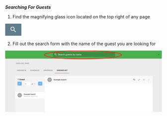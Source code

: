 **_Searching For Guests_**

1) Find the magnifying glass icon located on the top right of any page

![](./img/magglass.png)

2) Fill out the search form with the name of the guest you are looking for

![](./img/searchbar.png)